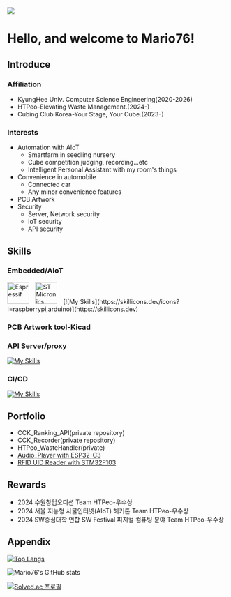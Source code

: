 <img src="https://capsule-render.vercel.app/api?type=waving&color=08a0d1&height=150&section=header&text=Mario76's%20Profile&fontSize=42" />

# Hello, and welcome to Mario76!

## Introduce

### Affiliation
- KyungHee Univ. Computer Science Engineering(2020-2026)
- HTPeo-Elevating Waste Management.(2024-)
- Cubing Club Korea-Your Stage, Your Cube.(2023-)
  
### Interests
- Automation with AIoT
  - Smartfarm in seedling nursery
  - Cube competition judging, recording...etc
  - Intelligent Personal Assistant with my room's things
- Convenience in automobile
  - Connected car
  - Any minor convenience features
- PCB Artwork
- Security
  - Server, Network security
  - IoT security
  - API security

 ## Skills
 ### Embedded/AIoT
 <img src="https://simpleicons.org/icons/espressif.svg" alt="Espressif" width="50" height="50" style="margin-right:10px"/>
 <img src="https://simpleicons.org/icons/stmicroelectronics.svg" alt="STMicronics" width="50" height="50" style="margin-right:10px"/>
  [![My Skills](https://skillicons.dev/icons?i=raspberrypi,arduino)](https://skillicons.dev)

 ### PCB Artwork tool-Kicad

 ### API Server/proxy
 [![My Skills](https://skillicons.dev/icons?i=spring,springdatajpa,springsecurity,mysql,django,djangorestframework,nginx)](https://skillicons.dev)

 ### CI/CD
 [![My Skills](https://skillicons.dev/icons?i=docker,kubernetes,aws)](https://skillicons.dev)
 
## Portfolio
- CCK_Ranking_API(private repository)
- CCK_Recorder(private repository)
- HTPeo_WasteHandler(private)
- [Audio_Player with ESP32-C3](https://github.com/Mario76-soldier/Audio_Player)
- [RFID UID Reader with STM32F103](https://github.com/Mario76-soldier/RFID)

## Rewards
- 2024 수원창업오디션 Team HTPeo-우수상
- 2024 서울 지능형 사물인터넷(AIoT) 해커톤 Team HTPeo-우수상
- 2024 SW중심대학 연합 SW Festival 피지컬 컴퓨팅 분야 Team HTPeo-우수상

## Appendix
[![Top Langs](https://github-readme-stats.vercel.app/api/top-langs/?username=Mario76-soldier)](https://github.com/anuraghazra/github-readme-stats)  

![Mario76's GitHub stats](https://github-readme-stats.vercel.app/api?username=Mario76-soldier&theme=default&show_icons=true)  

[![Solved.ac
프로필](http://mazassumnida.wtf/api/generate_badge?boj=mario201)](https://solved.ac/mario201)  
